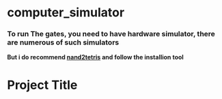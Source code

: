 # computer_simulator

### To run The gates, you need to have hardware simulator, there are numerous of such simulators
**But i do recommend [nand2tetris](https://www.nand2tetris.org/) and follow the installion tool**

<!-- Note: This section is under development and may be subject to changes -->
# Project Title


